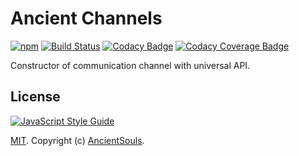 # Ancient Channels
[![npm](https://img.shields.io/npm/v/ancient-channels.svg)](https://www.npmjs.com/package/ancient-channels)
[![Build Status](https://travis-ci.org/AncientSouls/Channels.svg?branch=master)](https://travis-ci.org/AncientSouls/Channels)
[![Codacy Badge](https://api.codacy.com/project/badge/Grade/372ee79bd9a442fbaa6c090d2731e1ad)](https://www.codacy.com/app/valentineus/Channels)
[![Codacy Coverage Badge](https://api.codacy.com/project/badge/Coverage/372ee79bd9a442fbaa6c090d2731e1ad)](https://www.codacy.com/app/valentineus/Channels/files)

Constructor of communication channel with universal API.

## License
[![JavaScript Style Guide](https://cdn.rawgit.com/feross/standard/master/badge.svg)](https://github.com/eslint/eslint)

[MIT](LICENSE.md).
Copyright (c)
[AncientSouls](https://ancientsouls.github.io/).